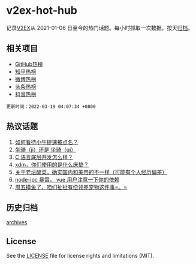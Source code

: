 # v2ex-hot-hub

 记录[V2EX](https://www.v2ex.com/)从 2021-01-06 日至今的热门话题。每小时抓取一次数据，按天[归档](archives)。
 
 ## 相关项目

- [GitHub热榜](https://github.com/lonnyzhang423/github-hot-hub)
- [知乎热榜](https://github.com/lonnyzhang423/zhihu-hot-hub)
- [微博热榜](https://github.com/lonnyzhang423/weibo-hot-hub)
- [头条热榜](https://github.com/lonnyzhang423/toutiao-hot-hub)
- [抖音热榜](https://github.com/lonnyzhang423/douyin-hot-hub)


 `更新时间：2022-03-19 04:07:34 +0800`

## 热议话题

1. [如何看待小牛提速被点名？](https://www.v2ex.com/t/841169)
1. [坐骑（ji）还是 坐骑（qi）](https://www.v2ex.com/t/841179)
1. [C 语言底层开发怎么样？](https://www.v2ex.com/t/841252)
1. [xdm，你们使用的是什么床垫？](https://www.v2ex.com/t/841183)
1. [关于老坛酸菜，确实国内和美帝的不一样（可能有个人经历偏差）](https://www.v2ex.com/t/841259)
1. [node-ipc 暴雷， vue 用户注意一下你的依赖](https://www.v2ex.com/t/841188)
1. [周五摸鱼了，咱们扯扯有偿领养宠物这件事=。=](https://www.v2ex.com/t/841192)

## 历史归档

[archives](archives)

## License

See the [LICENSE](LICENSE) file for license rights and limitations (MIT).
